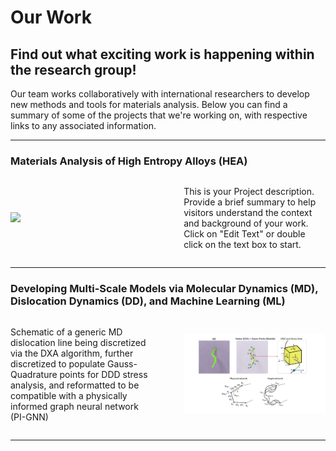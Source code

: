 # Our Work

## Find out what exciting work is happening within the research group!

Our team works collaboratively with international researchers to develop new methods and tools for materials analysis. Below you can find a summary of some of the projects that we're working on, with respective links to any associated information.

---
### Materials Analysis of High Entropy Alloys (HEA)
<div style="display:flex; align-items: center;">
     <div style="flex:1;padding-right:10%;">
          <img src="placeholder.png"/>
     </div>
     <div style="flex:1">
          <p style="margin-bottom">This is your Project description. Provide a brief summary to help visitors understand the context and background of your work. Click on "Edit Text" or double click on the text box to start.</p>
     </div>
</div>

---
### Developing Multi-Scale Models via Molecular Dynamics (MD), Dislocation Dynamics (DD), and Machine Learning (ML)
<div style="display:flex; align-items: center;">
     <div style="flex:1">
          <p style="margin-bottom">Schematic of a generic MD dislocation line being discretized via the DXA algorithm, further discretized to populate Gauss-Quadrature points for DDD stress analysis, and reformatted to be compatible with a physically informed graph neural network (PI-GNN)</p>
     </div> 
     <div style="flex:1;padding-left:10%;">
          <img src="5.30Drafting_v2-1.png"/>
     </div>
</div>

---
